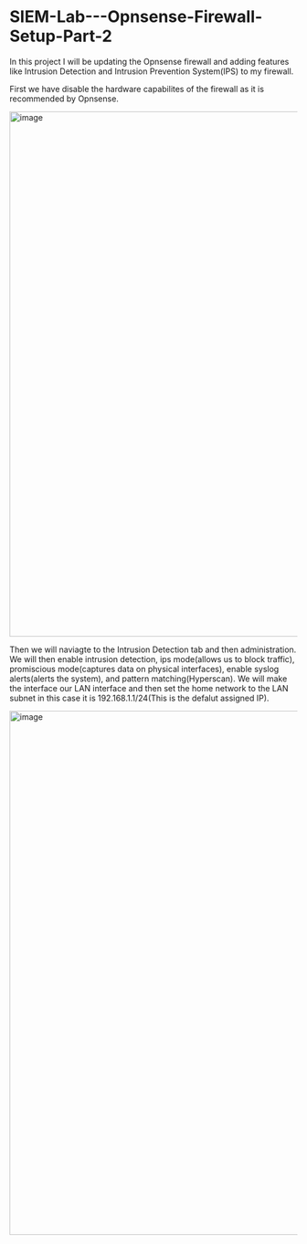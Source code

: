 # SIEM-Lab---Opnsense-Firewall-Setup-Part-2
In this project I will be updating the Opnsense firewall and adding features like Intrusion Detection and Intrusion Prevention System(IPS) to my firewall.

First we have disable the hardware capabilites of the firewall as it is recommended by Opnsense.

<img width="1271" height="920" alt="image" src="https://github.com/user-attachments/assets/c30fc87d-f3f1-4ed8-9f75-88ba288e1449" />

Then we will naviagte to the Intrusion Detection tab and then administration. We will then enable intrusion detection, ips mode(allows us to block traffic), promiscious mode(captures data on physical interfaces), enable syslog alerts(alerts the system), and pattern matching(Hyperscan). We will make the interface our LAN interface and then set the home network to the LAN subnet in this case it is 192.168.1.1/24(This is the defalut assigned IP).

<img width="1272" height="918" alt="image" src="https://github.com/user-attachments/assets/f9934fa2-afab-44c1-a2dd-0b394d9f29a5" />


